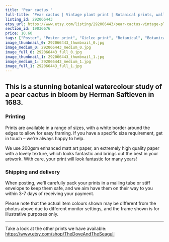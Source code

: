 ```yaml
---
title: 'Pear cactus '
full-title: 'Pear cactus | Vintage plant print | Botanical prints, wall art, room decor, watercolour | High quality print'
listing_id: 292066443
etsy_url: https://www.etsy.com/listing/292066443/pear-cactus-vintage-plant-print?utm_source=site&utm_medium=api&utm_campaign=api
section_id: 19036676
price: 10.60
tags: ["Poster", "Poster print", "Giclee print", "Botanical", "Botanical art", "Wall art", "Botanical poster", "Vintage", "Plant", "Watercolour", "Cactus", "Nature", "Botanical print"]
image_thumbnail_0: 292066443_thumbnail_0.jpg
image_medium_0: 292066443_medium_0.jpg
image_full_0: 292066443_full_0.jpg
image_thumbnail_1: 292066443_thumbnail_1.jpg
image_medium_1: 292066443_medium_1.jpg
image_full_1: 292066443_full_1.jpg
---
```

This is a stunning botanical watercolour study of a pear cactus in bloom by Herman Saftleven in 1683.
---

### Printing

Prints are available in a range of sizes, with a white border around the edges to allow for easy framing. If you have a specific size requirement, get in touch – we&#39;re always happy to help.

We use 200gsm enhanced matt art paper, an extremely high quality paper with a lovely texture, which looks fantastic and brings out the best in your artwork. With care, your print will look fantastic for many years!

### Shipping and delivery

When posting, we&#39;ll carefully pack your prints in a mailing tube or stiff envelope to keep them safe, and we aim have them on their way to you within 3-7 days of receiving your payment.

Please note that the actual item colours shown may be different from the photos above due to different monitor settings, and the frame shown is for illustrative purposes only.

---

Take a look at the other prints we have available:
https://www.etsy.com/shop/TheDoveAndTheSeagull
